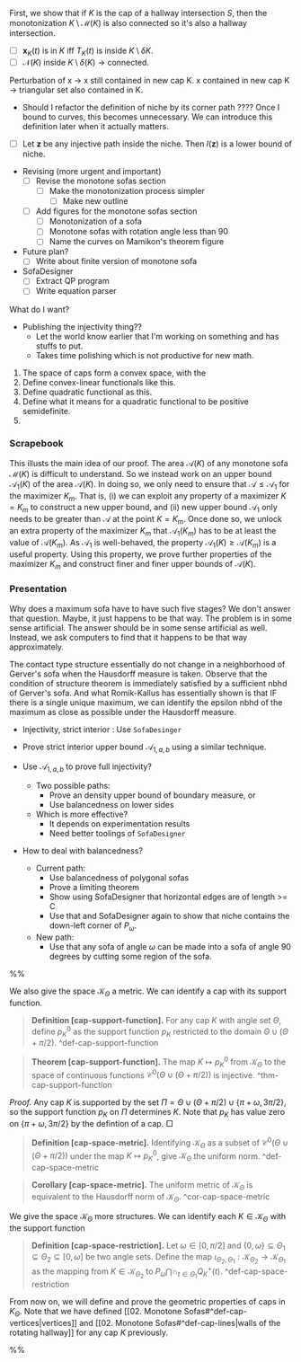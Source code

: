 First, we show that if $K$ is the cap of a hallway intersection $S$, then the monotonization $K \setminus \mathcal{M}(K)$ is also connected so it's also a hallway intersection.
- [ ] $\mathbf{x}_K(t)$ is in $K$ iff $T_K(t)$ is inside $K \setminus \delta K$.
- [ ] $\mathcal{N}(K)$ inside $K \setminus \delta(K)$ -> connected.

Perturbation of x -> x still contained in new cap K.
x contained in new cap K -> triangular set also contained in K. 

- Should I refactor the definition of niche by its corner path ????
Once I bound to curves, this becomes unnecessary. We can introduce this definition later when it actually matters.
- [ ] Let $\mathbf{z}$ be any injective path inside the niche. Then $I(\mathbf{z})$ is a lower bound of niche.

- Revising (more urgent and important)
	- [ ] Revise the monotone sofas section
		- [ ] Make the monotonization process simpler
			- [ ] Make new outline
	- [ ] Add figures for the monotone sofas section
		- [ ] Monotonization of a sofa
		- [ ] Monotone sofas with rotation angle less than 90
		- [ ] Name the curves on Mamikon's theorem figure
- Future plan?
	- [ ] Write about finite version of monotone sofa
- SofaDesigner
	- [ ] Extract QP program
	- [ ] Write equation parser

What do I want?
- Publishing the injectivity thing??
	- Let the world know earlier that I'm working on something and has stuffs to put.
	- Takes time polishing which is not productive for new math.

1. The space of caps form a convex space, with the 
2. Define convex-linear functionals like this.
3. Define quadratic functional as this.
4. Define what it means for a quadratic functional to be positive semidefinite.
5. 

### Scrapebook

This illusts the main idea of our proof. The area $\mathcal{A}(K)$ of any monotone sofa $\mathcal{M}(K)$ is difficult to understand. So we instead work on an upper bound $\mathcal{A}_1(K)$ of the area $\mathcal{A}(K)$. In doing so, we only need to ensure that $\mathcal{A} \leq \mathcal{A}_1$ for the maximizer $K_m$. That is, (i) we can exploit any property of a maximizer $K = K_m$ to construct a new upper bound, and (ii) new upper bound $\mathcal{A}_1$ only needs to be greater than $\mathcal{A}$ at the point $K = K_m$. Once done so, we unlock an extra property of the maximizer $K_m$ that $\mathcal{A}_1(K_m)$ has to be at least the value of $\mathcal{A}(K_m)$. As $\mathcal{A}_1$ is well-behaved, the property $\mathcal{A}_1(K) \geq \mathcal{A}(K_m)$ is a useful property. Using this property, we prove further properties of the maximizer $K_m$ and construct finer and finer upper bounds of $\mathcal{A}(K)$.

### Presentation

Why does a maximum sofa have to have such five stages?
We don't answer that question.
Maybe, it just happens to be that way. The problem is in some sense artificial. The answer should be in some sense artificial as well.
Instead, we ask computers to find that it happens to be that way approximately.

The contact type structure essentially do not change in a neighborhood of Gerver's sofa when the Hausdorff measure is taken. Observe that the condition of structure theorem is immediately satisfied by a sufficient nbhd of Gerver's sofa. And what Romik-Kallus has essentially shown is that IF there is a single unique maximum, we can identify the epsilon nbhd of the maximum as close as possible under the Hausdorff measure.

- Injectivity, strict interior : Use `SofaDesinger`
- Prove strict interior upper bound $\mathcal{A}_{1, a, b}$ using a similar technique.
- Use $\mathcal{A}_{1, a, b}$ to prove full injectivity?
	- Two possible paths:
		- Prove an density upper bound of boundary measure, or
		- Use balancedness on lower sides
	- Which is more effective? 
		- It depends on experimentation results
		- Need better toolings of `SofaDesigner`

- How to deal with balancedness?
	- Current path:
		- Use balancedness of polygonal sofas
		- Prove a limiting theorem
		- Show using SofaDesigner that horizontal edges are of length >= C
		- Use that and SofaDesigner again to show that niche contains the down-left corner of $P_\omega$.
	- New path:
		- Use that any sofa of angle $\omega$ can be made into a sofa of angle 90 degrees by cutting some region of the sofa.


%%

We also give the space $\mathcal{K}_\Theta$ a metric. We can identify a cap with its support function.

> __Definition [cap-support-function].__ For any cap $K$ with angle set $\Theta$, define $p_K^0$ as the support function $p_K$ restricted to the domain $\Theta \cup (\Theta + \pi/2)$. ^def-cap-support-function

> __Theorem [cap-support-function].__ The map $K \mapsto p_K^0$ from $\mathcal{K}_\Theta$ to the space of continuous functions $\mathcal{C}^0(\Theta \cup (\Theta + \pi/2))$ is injective. ^thm-cap-support-function

_Proof._ Any cap $K$ is supported by the set $\Pi = \Theta \cup (\Theta + \pi/2) \cup \{\pi + \omega, 3\pi/2\}$, so the support function $p_K$ on $\Pi$ determines $K$. Note that $p_K$ has value zero on $\{\pi + \omega, 3\pi/2\}$ by the defintion of a cap. □

> __Definition [cap-space-metric].__ Identifying $\mathcal{K}_\Theta$ as a subset of $\mathcal{C}^0(\Theta \cup (\Theta + \pi/2))$ under the map $K \mapsto p_K^0$, give $\mathcal{K}_\Theta$ the uniform norm. ^def-cap-space-metric

> __Corollary [cap-space-metric].__ The uniform metric of $\mathcal{K}_\Theta$ is equivalent to the Hausdorff norm of $\mathcal{K}_\Theta$. ^cor-cap-space-metric

We give the space $\mathcal{K}_\Theta$ more structures. We can identify each $K \in \mathcal{K}_\Theta$ with the support function 

> __Definition [cap-space-restriction].__ Let $\omega \in [0, \pi/2]$ and $\left\{ 0, \omega \right\} \subseteq \Theta_1 \subseteq \Theta_2 \subseteq [0, \omega]$ be two angle sets. Define the map $\iota_{\Theta_2, \Theta_1} : \mathcal{K}_{\Theta_2} \to \mathcal{K}_{\Theta_1}$ as the mapping from $K \in \mathcal{K}_{\Theta_2}$ to $P_\omega \bigcap \cap_{t \in \Theta_1} Q^+_{K}(t)$. ^def-cap-space-restriction

From now on, we will define and prove the geometric properties of caps in $K_\Theta$. Note that we have defined [[02. Monotone Sofas#^def-cap-vertices|vertices]] and [[02. Monotone Sofas#^def-cap-lines|walls of the rotating hallway]] for any cap $K$ previously.

%%